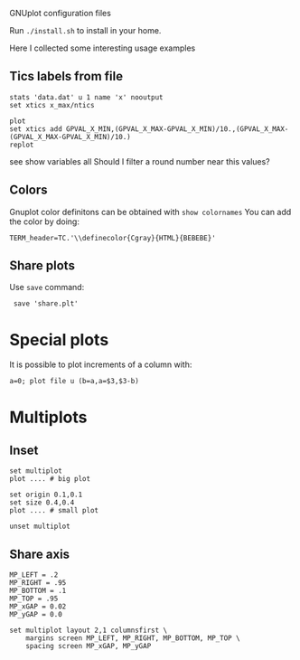 GNUplot configuration files

Run `./install.sh` to install in your home.

Here I collected some interesting usage examples

Tics labels from file
---------------------

    stats 'data.dat' u 1 name 'x' nooutput
    set xtics x_max/ntics

    plot
    set xtics add GPVAL_X_MIN,(GPVAL_X_MAX-GPVAL_X_MIN)/10.,(GPVAL_X_MAX-(GPVAL_X_MAX-GPVAL_X_MIN)/10.)
    replot

see show variables all
Should I filter a round number near this values?

Colors
------

Gnuplot color definitons can be obtained with `show colornames`
You can add the color by doing:

    TERM_header=TC.'\\definecolor{Cgray}{HTML}{BEBEBE}'
 
Share plots
-----------

Use `save` command:

	 save 'share.plt'

 
Special plots
=============

It is possible to plot increments of a column with:

    a=0; plot file u (b=a,a=$3,$3-b)


Multiplots
==========

Inset
-----

    set multiplot
    plot .... # big plot
    
    set origin 0.1,0.1
    set size 0.4,0.4
    plot .... # small plot

    unset multiplot


Share axis
----------

    MP_LEFT = .2
    MP_RIGHT = .95
    MP_BOTTOM = .1
    MP_TOP = .95
    MP_xGAP = 0.02
    MP_yGAP = 0.0

    set multiplot layout 2,1 columnsfirst \
        margins screen MP_LEFT, MP_RIGHT, MP_BOTTOM, MP_TOP \
        spacing screen MP_xGAP, MP_yGAP

